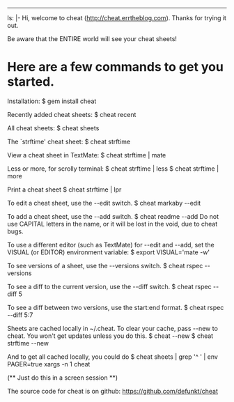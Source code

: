 --- 
ls: |-
  Hi, welcome to cheat (http://cheat.errtheblog.com).
  Thanks for trying it out.
  
  Be aware that the ENTIRE world will see your cheat sheets!
  
  
  Here are a few commands to get you started.
  ===========================================
  
  Installation:
  $ gem install cheat
  
  Recently added cheat sheets:
  $ cheat recent
  
  All cheat sheets:
  $ cheat sheets
  
  The `strftime' cheat sheet:
  $ cheat strftime
  
  View a cheat sheet in TextMate:
  $ cheat strftime | mate
  
  Less or more, for scrolly terminal:
  $ cheat strftime | less
  $ cheat strftime | more
  
  Print a cheat sheet
  $ cheat strftime | lpr
  
  To edit a cheat sheet, use the --edit switch.
  $ cheat markaby --edit
  
  To add a cheat sheet, use the --add switch.
  $ cheat readme --add
  Do not use CAPITAL letters in the name, or it will be lost in the void, due
  to cheat bugs.
  
  To use a different editor (such as TextMate) for --edit and --add, set the
  VISUAL (or EDITOR) environment variable:
  $ export VISUAL='mate -w'
  
  To see versions of a sheet, use the --versions switch.
  $ cheat rspec --versions
  
  To see a diff to the current version, use the --diff switch.
  $ cheat rspec --diff 5
  
  To see a diff between two versions, use the start:end format.
  $ cheat rspec --diff 5:7
  
  Sheets are cached locally in ~/.cheat.  To clear your cache, pass --new to
  cheat.  You won't get updates unless you do this.
  $ cheat --new
  $ cheat strftime --new
  
  And to get all cached locally, you could do
  $ cheat sheets | grep '^  ' | env PAGER=true xargs -n 1 cheat
  
  (** Just do this in a screen session **)
  
  The source code for cheat is on github: https://github.com/defunkt/cheat
